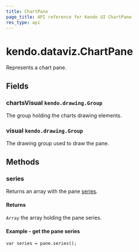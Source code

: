 ```yaml
---
title: ChartPane
page_title: API reference for Kendo UI ChartPane
res_type: api
---
```


# kendo.dataviz.ChartPane

Represents a chart pane.

## Fields

### chartsVisual `kendo.drawing.Group`

The group holding the charts drawing elements.

### visual `kendo.drawing.Group`

The drawing group used to draw the pane.

## Methods

### series

Returns an array with the pane [series](/api/javascript/dataviz/chart/chart_series).

#### Returns

`Array` the array holding the pane series.

#### Example - get the pane series
    var series = pane.series();
